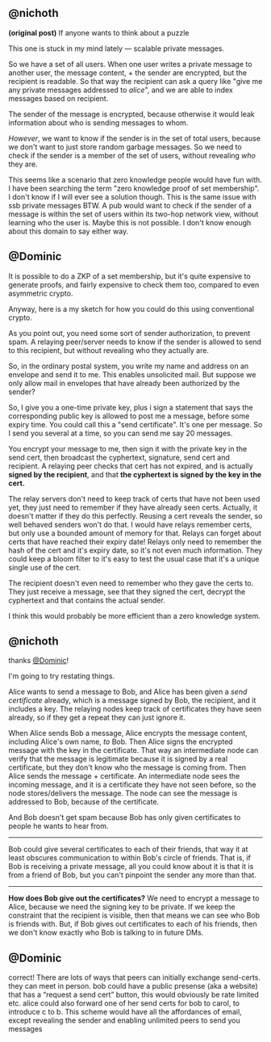 ## @nichoth
__(original post)__
If anyone wants to think about a puzzle

This one is stuck in my mind lately — scalable private messages.

So we have a set of all users. When one user writes a private message to another user, the message content, + the sender are encrypted, but the recipient is readable. So that way the recipient can ask a query like "give me any private messages addressed to *alice*", and we are able to index messages based on recipient.

The sender of the message is encrypted, because otherwise it would leak information about who is sending messages to whom.

*However*, we want to know if the sender is in the set of total users, because we don't want to just store random garbage messages. So we need to check if the sender is a member of the set of users, without revealing *who* they are.

This seems like a scenario that zero knowledge people would have fun with. I have been searching the term "zero knowledge proof of set membership". I don't know if I will ever see a solution though. This is the same issue with ssb private messages BTW. A pub would want to check if the sender of a message is within the set of users within its two-hop network view, without learning who the user is. Maybe this is not possible. I don't know enough about this domain to say either way.



## @Dominic

It is possible to do a ZKP of a set membership, but it's quite expensive to generate proofs, and fairly expensive to check them too, compared to even asymmetric crypto.

Anyway, here is a my sketch for how you could do this using conventional crypto.

As you point out, you need some sort of sender authorization, to prevent spam.
A relaying peer/server needs to know if the sender is allowed to send to this recipient, but without revealing who they actually are.

So, in the ordinary postal system, you write my name and address on an envelope and send it to me. This enables unsolicited mail. But suppose we only allow mail in envelopes that have already been authorized by the sender?

So, I give you a one-time private key, plus i sign a statement that says the corresponding public key is allowed to post me a message, before some expiry time. You could call this a "send certificate". It's one per message. So I send you several at a time, so you can send me say 20 messages.

You encrypt your message to me, then sign it with the private key in the send cert, then broadcast the cyphertext, signature, send cert and recipient. A relaying peer checks that cert has not expired, and is actually **signed by the recipient**, and that **the cyphertext is signed by the key in the cert.**

The relay servers don't need to keep track of certs that have not been used yet, they just need to remember if they have already seen certs. Actually, it doesn't matter if they do this perfectly. Reusing a cert reveals the sender, so well behaved senders won't do that. I would have relays remember certs, but only use a bounded amount of memory for that. Relays can forget about certs that have reached their expiry date! Relays only need to remember the hash of the cert and it's expiry date, so it's not even much information. They could keep a bloom filter to it's easy to test the usual case that it's a unique single use of the cert.

The recipient doesn't even need to remember who they gave the certs to. They just receive a message, see that they signed the cert, decrypt the cyphertext and that contains the actual sender.

I think this would probably be more efficient than a zero knowledge system.


## @nichoth

thanks [@Dominic](@EMovhfIrFk4NihAKnRNhrfRaqIhBv1Wj8pTxJNgvCCY=.ed25519)!

I'm going to try restating things.

Alice wants to send a message to Bob, and Alice has been given a *send certificate* already, which is a message signed by Bob, the recipient, and it includes a key. The relaying nodes keep track of certificates they have seen already, so if they get a repeat they can just ignore it.

When Alice sends Bob a message, Alice encrypts the message content, including Alice's own name, *to* Bob. Then Alice signs the encrypted message with the key in the certificate. That way an intermediate node can verify that the message is legitimate because it is signed by a real certificate, but they don't know who the message is coming from. Then Alice sends the message + certificate. An intermediate node sees the incoming message, and it is a certificate they have not seen before, so the node stores/delivers the message. The node can see the message is addressed to Bob, because of the certificate.

And Bob doesn't get spam because Bob has only given certificates to people he wants to hear from.

-----------------

Bob could give several certificates to each of their friends, that way it at least obscures communication to within Bob's circle of friends. That is, if Bob is receiving a private message, all you could know about it is that it is from a friend of Bob, but you can't pinpoint the sender any more than that. 

---------------------

__How does Bob give out the certificates?__
We need to encrypt a message to Alice, because we need the signing key to be private. If we keep the constraint that the recipient is visible, then that means we can see who Bob is friends with. But, if Bob gives out certificates to each of his friends, then we don't know exactly who Bob is talking to in future DMs.


## @Dominic

correct!
There are lots of ways that peers can initially exchange send-certs. they can meet in person. bob could have a public presense (aka a website) that has a “request a send cert” button, this would obviously be rate limited etc. alice could also forward one of her send certs for bob to carol, to introduce c to b. This scheme would have all the affordances of email, except revealing the sender and enabling unlimited peers to send you messages

